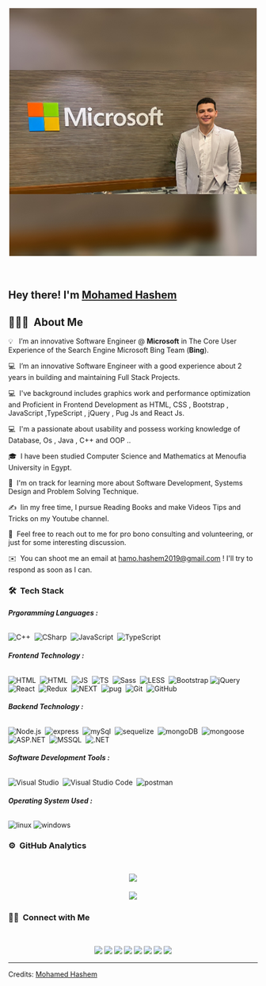 <div style="text-align:center"><img src="./Mohamed-Hashem.jpg" width="500" height="500">
</div>
</br>
</br>
<h2>Hey there! I'm  <a href="https://www.linkedin.com/in/mohamedhashem/">Mohamed Hashem</a>
</h2>

<!-- ## 👋 &nbsp;Hey there! I'm Aditya -->

## 👨🏻‍💻 &nbsp;About Me

💡 &nbsp; I’m an innovative Software Engineer @ <b>Microsoft</b> in The Core User Experience of the Search Engine Microsoft Bing Team (<b>Bing</b>).

💻 &nbsp;I’m an innovative Software Engineer with a good experience about 2 years in building and maintaining Full Stack Projects.

💻 &nbsp;I've background includes graphics work and performance optimization and Proficient in Frontend Development as HTML, CSS , Bootstrap , JavaScript ,TypeScript , jQuery , Pug Js and React Js.

💻 &nbsp;I'm a passionate about usability and possess working knowledge of Database, Os , Java , C++ and OOP ..

🎓 &nbsp;I have been studied Computer Science and Mathematics at Menoufia University in Egypt.

🌱 &nbsp;I'm on track for learning more about Software Development, Systems Design and Problem Solving Technique.

✍️ &nbsp;Iin my free time, I pursue Reading Books and make Videos Tips and Tricks on my Youtube channel.

💬 &nbsp;Feel free to reach out to me for pro bono consulting and volunteering, or just for some interesting discussion.

✉️ &nbsp;You can shoot me an email at hamo.hashem2019@gmail.com ! I'll try to respond as soon as I can.

### 🛠 &nbsp;Tech Stack

###### <b>Prgoramming Languages :</b>

![C++](https://img.shields.io/badge/-C++-05122A?style=flat&logo=C%2B%2B&logoColor=00599C)&nbsp;
![CSharp](https://img.shields.io/badge/-CSharp-05122A?style=flat&logo=CSharp&logoColor=FFA518)&nbsp;
![JavaScript](https://img.shields.io/badge/-JavaScript-05122A?style=flat&logo=javascript)&nbsp;
![TypeScript](https://img.shields.io/badge/-TypeScript-05122A?style=flat&logo=TypeScript)&nbsp;

###### <b>Frontend Technology :</b>

![HTML](https://img.shields.io/badge/-HTML-05122A?style=flat&logo=HTML5)&nbsp;
![HTML](https://img.shields.io/badge/-CSS-05122A?style=flat&logo=CSS3)&nbsp;
![JS](https://img.shields.io/badge/-JavaScript-05122A?style=flat&logo=javascript)&nbsp;
![TS](https://img.shields.io/badge/-TypeScript-05122A?style=flat&logo=typescript)&nbsp;
![Sass](https://img.shields.io/badge/-Sass-05122A?style=flat&logo=Sass)&nbsp;
![LESS](https://img.shields.io/badge/-LESS-05122A?style=flat&logo=LESS)&nbsp;
![Bootstrap](https://img.shields.io/badge/-Bootstrap-05122A?style=flat&logo=bootstrap&logoColor=63D7)
![jQuery](https://img.shields.io/badge/-jQuery-05122A?style=flat&logo=jQuery)
![React](https://img.shields.io/badge/-React%20Js-05122A?style=flat&logo=react)&nbsp;
![Redux](https://img.shields.io/badge/-Redux-05122A?style=flat&logo=Redux)&nbsp;
![NEXT](https://img.shields.io/badge/-NEXT.js-05122A?style=flat&logo=NEXT.js)&nbsp;
![pug](https://img.shields.io/badge/-Pug%20Js-05122A?style=flat&logo=pug)&nbsp;
![Git](https://img.shields.io/badge/-Git-05122A?style=flat&logo=git)&nbsp;
![GitHub](https://img.shields.io/badge/-GitHub-05122A?style=flat&logo=github)&nbsp;

###### <b>Backend Technology :</b>

![Node.js](https://img.shields.io/badge/-Node.js-05122A?style=flat&logo=node.js)&nbsp;
![express](https://img.shields.io/badge/-Express-05122A?style=flat&logo=express)&nbsp;
![mySql](https://img.shields.io/badge/-MySql-05122A?style=flat&logo=mySql&logoColor=fff)&nbsp;
![sequelize](https://img.shields.io/badge/-Sequelize-05122A?style=flat&logo=sequelize)&nbsp;
![mongoDB](https://img.shields.io/badge/-MongoDB-05122A?style=flat&logo=mongoDB)&nbsp;
![mongoose](https://img.shields.io/badge/-Mongoose%20ODM-05122A?style=flat&logo=mongoose)&nbsp;
![ASP.NET](https://img.shields.io/badge/-ASP.NET-05122A?style=flat&logo=.net)&nbsp;
![MSSQL](https://img.shields.io/badge/-MSSQL-05122A?style=flat&logo=MSSQL&logoColor=fff)&nbsp;
![.NET](https://img.shields.io/badge/-.NetRazro-0512aaa?style=flat&logo=Razro)&nbsp;

###### <b>Software Development Tools :</b>

![Visual Studio](https://img.shields.io/badge/-Visual%20Studio-05122A?style=flat&logo=visual-studio&logoColor=800080)&nbsp;
![Visual Studio Code](https://img.shields.io/badge/-Visual%20Studio%20Code-05122A?style=flat&logo=visual-studio-code&logoColor=007ACC)&nbsp;
![postman](https://img.shields.io/badge/-postman-05122A?style=flat&logo=postman)&nbsp;

###### <b>Operating System Used :</b>

![linux](https://img.shields.io/badge/-linux-05122A?style=flat&logo=linux)
![windows](https://img.shields.io/badge/-windows-05122A?style=flat&logo=windows)

### ⚙️ &nbsp;GitHub Analytics

</br>

<p align="center">
<a href="https://github.com/AVS1508">
  <img height="180em" src="https://github-readme-stats-eight-theta.vercel.app/api?username=Mohamed-Hashem&show_icons=true&theme=algolia&include_all_commits=true&count_private=true"/>
  </br></br>
  <img height="180em" src="https://github-readme-stats-eight-theta.vercel.app/api/top-langs/?username=Mohamed-Hashem&layout=compact&langs_count=8&theme=algolia"/>
</a>
</p>

### 🤝🏻 &nbsp;Connect with Me

</br>
<p align="center">
<a href="https://www.linkedin.com/in/mohamedhashem/"><img src="https://img.shields.io/badge/-Mohamed%20Hashem-0077B5?style=flat&logo=Linkedin&logoColor=white"/></a>
<a href="https://t.me/software_engineering_mh"><img src="https://img.shields.io/badge/-Software%20Engineering-09c?style=flat&logo=telegram"/></a>
<a href="https://www.youtube.com/channel/UCAXGhDcru2i0OnCsDxxsk6g"><img src="https://img.shields.io/badge/-Mohamed%20Hashem-red?style=flat&logo=youtube&logoColor=fff"/></a>
<a href="https://www.facebook.com/MohamedAhmedHasheem/"><img src="https://img.shields.io/badge/-MohamedAhmedHasheem-1877F2?style=flat&logo=Facebook&logoColor=white"/></a>
<a href="https://leetcode.com/MohamedHashem/"><img src="https://img.shields.io/badge/-MohamedHashem-FFF?style=flat&logo=leetcode&logoColor=yellow"/></a>
<a href="https://codeforces.com/profile/Mohamed_Ha4em"><img src="https://img.shields.io/badge/-Mohamed_Ha4em-white?style=flat&logo=Codeforces&logoColor=inhert"/></a>
<a href="mailto:hamo.hashem2019@gmail.com"><img src="https://img.shields.io/badge/-Mohamed%20Hashem-D14836?style=flat&logo=Gmail&logoColor=white"/></a>
<a href="https://instagram.com/mohamed.ha4em"><img src="https://img.shields.io/badge/-mohamed.ha4em-E4405F?style=flat&logo=Instagram&logoColor=white"/></a>
</p>

---

Credits: [Mohamed Hashem](https://github.com/Mohamed-Hashem)
